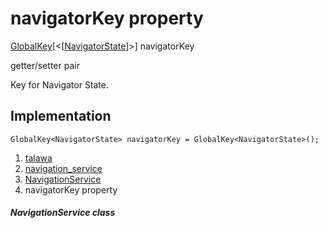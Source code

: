 
<div>

# navigatorKey property

</div>


[GlobalKey](https://api.flutter.dev/flutter/widgets/GlobalKey-class.html)[\<[[NavigatorState](https://api.flutter.dev/flutter/widgets/NavigatorState-class.html)]\>]
navigatorKey


getter/setter pair




Key for Navigator State.



## Implementation

``` language-dart
GlobalKey<NavigatorState> navigatorKey = GlobalKey<NavigatorState>();
```







1.  [talawa](../../index.md)
2.  [navigation_service](../../services_navigation_service/)
3.  [NavigationService](../../services_navigation_service/NavigationService-class.md)
4.  navigatorKey property

##### NavigationService class







